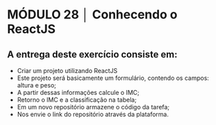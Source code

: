 # MÓDULO 28 │ Conhecendo o ReactJS

## A entrega deste exercício consiste em:

- Criar um projeto utilizando ReactJS
- Este projeto será basicamente um formulário, contendo os campos: altura e peso;
- A partir dessas informações calcule o IMC;
- Retorno o IMC e a classificação na tabela;
- Em um novo repositório armazene o código da tarefa;
- Nos envie o link do repositório através da plataforma.